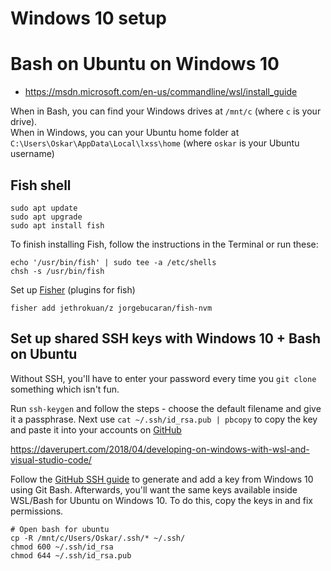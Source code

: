 # Windows 10 setup

# Bash on Ubuntu on Windows 10

- https://msdn.microsoft.com/en-us/commandline/wsl/install_guide

When in Bash, you can find your Windows drives at `/mnt/c` (where `c` is your drive).  
When in Windows, you can your Ubuntu home folder at `C:\Users\Oskar\AppData\Local\lxss\home` (where `oskar` is your Ubuntu username)

## Fish shell

```
sudo apt update
sudo apt upgrade
sudo apt install fish
```

To finish installing Fish, follow the instructions in the Terminal or run these:

```
echo '/usr/bin/fish' | sudo tee -a /etc/shells
chsh -s /usr/bin/fish

```

Set up [Fisher](https://github.com/jorgebucaran/fisher#install) (plugins for fish)

```
fisher add jethrokuan/z jorgebucaran/fish-nvm
```

## Set up shared SSH keys with Windows 10 + Bash on Ubuntu

Without SSH, you'll have to enter your password every time you `git clone` something which isn't fun.

Run `ssh-keygen` and follow the steps - choose the default filename and give it a passphrase. Next use `cat ~/.ssh/id_rsa.pub | pbcopy` to copy the key and paste it into your accounts on [GitHub](https://github.com/settings/ssh) 

https://daverupert.com/2018/04/developing-on-windows-with-wsl-and-visual-studio-code/

Follow the [GitHub SSH guide](https://github.com/settings/ssh) to generate and add a key from Windows 10 using Git Bash. Afterwards, you'll want the same keys available inside WSL/Bash for Ubuntu on Windows 10. To do this, copy the keys in and fix permissions.

```shell
# Open bash for ubuntu
cp -R /mnt/c/Users/Oskar/.ssh/* ~/.ssh/
chmod 600 ~/.ssh/id_rsa
chmod 644 ~/.ssh/id_rsa.pub
```
